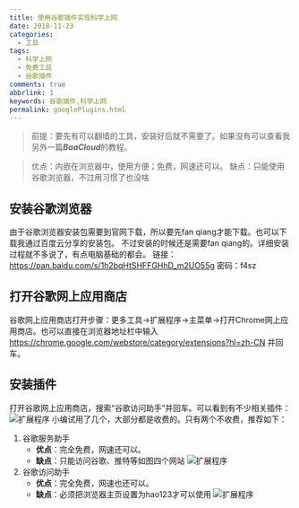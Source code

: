 ```yaml
---
title: 使用谷歌插件实现科学上网
date: 2018-11-23
categories:
  - 工具
tags:
  - 科学上网
  - 免费工具
  - 谷歌插件
comments: true
abbrlink: 1
keywords: 谷歌插件,科学上网
permalink: googlePlugins.html
---
```


> 前提：要先有可以翻墙的工具，安装好后就不需要了。如果没有可以查看我另外一篇***BaaCloud***的教程。

> 优点：内嵌在浏览器中，使用方便；免费，网速还可以。
> 缺点：只能使用谷歌浏览器，不过用习惯了也没啥
<!-- more -->

## 安装谷歌浏览器

由于谷歌浏览器安装包需要到官网下载，所以要先fan qiang才能下载。也可以下载我通过百度云分享的安装包。
不过安装的时候还是需要fan qiang的。详细安装过程就不多说了，有点电脑基础的都会。
链接：https://pan.baidu.com/s/1h2bqHtSHFFGHhD_m2UO55g 密码：f4sz


## 打开谷歌网上应用商店
谷歌网上应用商店打开步骤：更多工具->扩展程序->主菜单->打开Chrome网上应用商店。也可以直接在浏览器地址栏中输入
https://chrome.google.com/webstore/category/extensions?hl=zh-CN 并回车。
## 安装插件
打开谷歌网上应用商店，搜索“谷歌访问助手”并回车。可以看到有不少相关插件：
![扩展程序][1]
小编试用了几个，大部分都是收费的。只有两个不收费，推荐如下：

 1. 谷歌服务助手
    - **优点**：完全免费，网速还可以。
    - **缺点**：只能访问谷歌、推特等如图四个网站
    ![扩展程序][2]
 2. 谷歌访问助手
    - **优点**：完全免费，网速也还可以。
    - **缺点**：必须把浏览器主页设置为hao123才可以使用
    ![扩展程序][3]

[1]: http://wx4.sinaimg.cn/large/006pJ4b7ly1fwdlwtdvhqj30xv0pigpx.jpg
[2]: http://wx4.sinaimg.cn/mw690/006pJ4b7ly1fwejkuaxdnj305e09j74e.jpg
[3]: http://wx1.sinaimg.cn/mw690/006pJ4b7ly1fwejkqjc7hj309n08cgmf.jpg